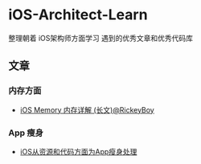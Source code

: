 # iOS-Architect-Learn
整理朝着 iOS架构师方面学习 遇到的优秀文章和优秀代码库

## 文章
### 内存方面
- [iOS Memory 内存详解 (长文)@RickeyBoy](https://juejin.im/post/5d3ee77ef265da039f1290b2?utm_source=gold_browser_extension)

### App 瘦身
- [iOS从资源和代码方面为App瘦身处理](https://juejin.im/post/5d5b49caf265da03e275ec8a?utm_source=gold_browser_extension)
